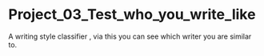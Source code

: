 # Project_03_Test_who_you_write_like
A writing style classifier , via this you can see which writer you are similar to.

